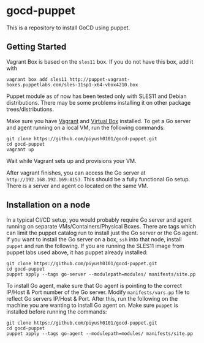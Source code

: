 gocd-puppet
===========

This is a repository to install GoCD using puppet.

Getting Started
---

Vagrant Box is based on the `sles11` box. If you do not have this box, add it with

    vagrant box add sles11 http://puppet-vagrant-boxes.puppetlabs.com/sles-11sp1-x64-vbox4210.box

Puppet module as of now has been tested only with SLES11 and Debian distributions.
There may be some problems installing it on other package trees/distributions.

Make sure you have [Vagrant][vagrant] and [Virtual Box][vbox] installed. To get a Go server and agent running on a local VM, run the following commands:

    git clone https://github.com/piyush0101/gocd-puppet.git
    cd gocd-puppet
    vagrant up

[vagrant]: https://www.vagrantup.com/
[vbox]: https://www.virtualbox.org/

Wait while Vagrant sets up and provisions your VM.

After vagrant finishes, you can access the Go server at `http://192.168.192.169:8153`. This should be a fully functional Go setup. There is a server and agent co located on the same VM.

Installation on a node
---

In a typical CI/CD setup, you would probably require Go server and agent running on separate VMs/Containers/Physical Boxes. There are tags which can limit the puppet catalog run to install just the Go server or the Go agent. If you want to install the Go server on a box, `ssh` into that node, install `puppet` and run the following. If you are running the SLES11 image from puppet labs used above, it has puppet already installed:

    git clone https://github.com/piyush0101/gocd-puppet.git
    cd gocd-puppet
    puppet apply --tags go-server --modulepath=modules/ manifests/site.pp
    
To install Go agent, make sure that Go agent is pointing to the correct IP/Host & Port number of the Go server. Modify `manifests/vars.pp` file to reflect Go servers IP/Host & Port. After this, run the following on the machine you are wanting to install Go agent on. Make sure `puppet` is installed before running the commands:

    git clone https://github.com/piyush0101/gocd-puppet.git
    cd gocd-puppet
    puppet apply --tags go-agent --modulepath=modules/ manifests/site.pp
